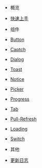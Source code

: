 - 概览

- [快速上手](md/quick_start.md)

- 组件
- [Button](md/button.md)
- [Captch](md/captch.md)
- [Dialog](md/dialog.md)
- [Toast](md/toast.md)
- [Notice](md/notice.md)
- [Picker](md/picker.md)
- [Progress](md/progress.md)
- [Tab](md/tab.md)
- [Pull-Refresh](md/pull-refresh.md)
- [Loading](md/loading.md)
- [Switch](md/switch.md)

- 其他
- [更新日志](md/changelog.md)
